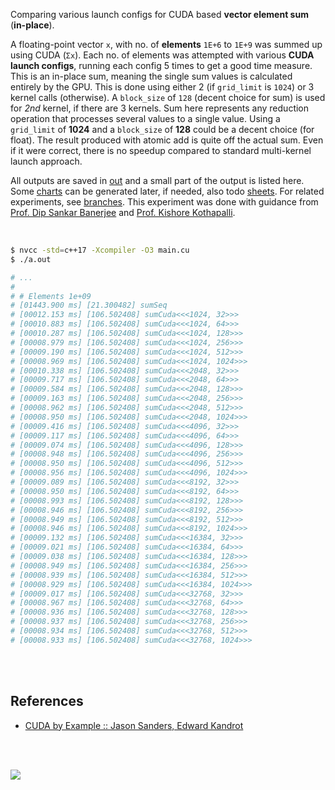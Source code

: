 Comparing various launch configs for CUDA based **vector element sum**
(**in-place**).

A floating-point vector `x`, with no. of **elements** `1E+6` to `1E+9` was
summed up using CUDA (`Σx`). Each no. of elements was attempted with
various **CUDA launch configs**, running each config 5 times to get a good
time measure. This is an in-place sum, meaning the single sum values is
calculated entirely by the GPU. This is done using either 2 (if `grid_limit`
is `1024`) or 3 kernel calls (otherwise). A `block_size` of `128`
(decent choice for sum) is used for *2nd* kernel, if there are 3 kernels.
Sum here represents any reduction operation that processes several values
to a single value. Using a `grid_limit` of **1024** and a `block_size` of
**128** could be a decent choice (for float). The result produced with
atomic add is quite off the actual sum. Even if it were correct, there is
no speedup compared to standard multi-kernel launch approach.

All outputs are saved in [out](out/) and a small part of the output is listed
here. Some [charts] can be generated later, if needed, also todo [sheets]. For
related experiments, see [branches]. This experiment was done with guidance
from [Prof. Dip Sankar Banerjee] and [Prof. Kishore Kothapalli].

<br>

```bash
$ nvcc -std=c++17 -Xcompiler -O3 main.cu
$ ./a.out

# ...
#
# # Elements 1e+09
# [01443.900 ms] [21.300482] sumSeq
# [00012.153 ms] [106.502408] sumCuda<<<1024, 32>>>
# [00010.883 ms] [106.502408] sumCuda<<<1024, 64>>>
# [00010.287 ms] [106.502408] sumCuda<<<1024, 128>>>
# [00008.979 ms] [106.502408] sumCuda<<<1024, 256>>>
# [00009.190 ms] [106.502408] sumCuda<<<1024, 512>>>
# [00008.969 ms] [106.502408] sumCuda<<<1024, 1024>>>
# [00010.338 ms] [106.502408] sumCuda<<<2048, 32>>>
# [00009.717 ms] [106.502408] sumCuda<<<2048, 64>>>
# [00009.584 ms] [106.502408] sumCuda<<<2048, 128>>>
# [00009.163 ms] [106.502408] sumCuda<<<2048, 256>>>
# [00008.962 ms] [106.502408] sumCuda<<<2048, 512>>>
# [00008.950 ms] [106.502408] sumCuda<<<2048, 1024>>>
# [00009.416 ms] [106.502408] sumCuda<<<4096, 32>>>
# [00009.117 ms] [106.502408] sumCuda<<<4096, 64>>>
# [00009.074 ms] [106.502408] sumCuda<<<4096, 128>>>
# [00008.948 ms] [106.502408] sumCuda<<<4096, 256>>>
# [00008.950 ms] [106.502408] sumCuda<<<4096, 512>>>
# [00008.956 ms] [106.502408] sumCuda<<<4096, 1024>>>
# [00009.089 ms] [106.502408] sumCuda<<<8192, 32>>>
# [00008.950 ms] [106.502408] sumCuda<<<8192, 64>>>
# [00008.993 ms] [106.502408] sumCuda<<<8192, 128>>>
# [00008.946 ms] [106.502408] sumCuda<<<8192, 256>>>
# [00008.949 ms] [106.502408] sumCuda<<<8192, 512>>>
# [00008.946 ms] [106.502408] sumCuda<<<8192, 1024>>>
# [00009.132 ms] [106.502408] sumCuda<<<16384, 32>>>
# [00009.021 ms] [106.502408] sumCuda<<<16384, 64>>>
# [00009.038 ms] [106.502408] sumCuda<<<16384, 128>>>
# [00008.949 ms] [106.502408] sumCuda<<<16384, 256>>>
# [00008.939 ms] [106.502408] sumCuda<<<16384, 512>>>
# [00008.929 ms] [106.502408] sumCuda<<<16384, 1024>>>
# [00009.017 ms] [106.502408] sumCuda<<<32768, 32>>>
# [00008.967 ms] [106.502408] sumCuda<<<32768, 64>>>
# [00008.936 ms] [106.502408] sumCuda<<<32768, 128>>>
# [00008.937 ms] [106.502408] sumCuda<<<32768, 256>>>
# [00008.934 ms] [106.502408] sumCuda<<<32768, 512>>>
# [00008.933 ms] [106.502408] sumCuda<<<32768, 1024>>>
```

<br>
<br>


## References

- [CUDA by Example :: Jason Sanders, Edward Kandrot](https://www.slideshare.net/SubhajitSahu/cuda-by-example-notes)

<br>
<br>

[![](https://i.imgur.com/SrEEKD5.png)](https://www.youtube.com/watch?v=vTdodyhhjww)

[Prof. Dip Sankar Banerjee]: https://sites.google.com/site/dipsankarban/
[Prof. Kishore Kothapalli]: https://cstar.iiit.ac.in/~kkishore/
[branches]: https://github.com/puzzlef/sum-cuda-inplace-adjust-launch/branches
[charts]: https://wolfram77.github.io
[sheets]: https://wolfram77.github.io
